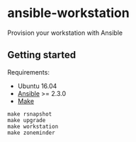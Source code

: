 # ansible-workstation

Provision your workstation with Ansible

## Getting started

Requirements:

* Ubuntu 16.04
* [Ansible](https://www.ansible.com/) >= 2.3.0
* [Make](https://www.gnu.org/software/make/)

```
make rsnapshot
make upgrade
make workstation
make zoneminder
```

